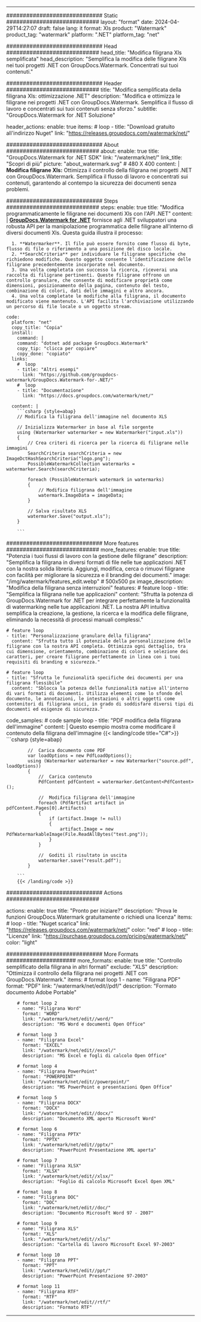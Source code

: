 
---
############################# Static ############################
layout: "format"
date:  2024-04-29T14:27:07
draft: false
lang: it
format: Xls
product: "Watermark"
product_tag: "watermark"
platform: ".NET"
platform_tag: "net"

############################# Head ############################
head_title: "Modifica filigrana Xls semplificata"
head_description: "Semplifica la modifica delle filigrane Xls nei tuoi progetti .NET con GroupDocs.Watermark. Concentrati sui tuoi contenuti."

############################# Header ############################
title: "Modifica semplificata della filigrana Xls: ottimizzazione .NET" 
description: "Modifica e ottimizza le filigrane nei progetti .NET con GroupDocs.Watermark. Semplifica il flusso di lavoro e concentrati sui tuoi contenuti senza sforzo."
subtitle: "GroupDocs.Watermark for .NET Soluzione" 

header_actions:
  enable: true
  items:
    #  loop
    - title: "Download gratuito all'indirizzo Nuget"
      link: "https://releases.groupdocs.com/watermark/net/"
      
############################# About ############################
about:
    enable: true
    title: "GroupDocs.Watermark for .NET SDK"
    link: "/watermark/net/"
    link_title: "Scopri di più"
    picture: "about_watermark.svg" # 480 X 400
    content: |
       **Modifica filigrane Xls:** Ottimizza il controllo della filigrana nei progetti .NET con GroupDocs.Watermark. Semplifica il flusso di lavoro e concentrati sui contenuti, garantendo al contempo la sicurezza dei documenti senza problemi.

############################# Steps ############################
steps:
    enable: true
    title: "Modifica programmaticamente le filigrane nei documenti Xls con l'API .NET"
    content: |
      **[GroupDocs.Watermark for .NET](https://products.groupdocs.com/watermark/net/)** fornisce agli .NET sviluppatori una robusta API per la manipolazione programmatica delle filigrane all'interno di diversi documenti Xls. Questa guida illustra il processo:
      
      1. **Watermarker**. Il file può essere fornito come flusso di byte, flusso di file o riferimento a una posizione del disco locale.
      2. **SearchCriteria** per individuare le filigrane specifiche che richiedono modifiche. Questo oggetto consente l'identificazione delle filigrane precedentemente incorporate nel documento.
      3. Una volta completata con successo la ricerca, riceverai una raccolta di filigrane pertinenti. Queste filigrane offrono un controllo granulare, che consente di modificare proprietà come dimensioni, posizionamento della pagina, contenuto del testo, combinazione di colori, dati delle immagini e altro ancora.
      4. Una volta completate le modifiche alla filigrana, il documento modificato viene mantenuto. L'API facilita l'archiviazione utilizzando un percorso di file locale o un oggetto stream.
   
    code:
      platform: "net"
      copy_title: "Copia"
      install:
        command: |
        command: "dotnet add package GroupDocs.Watermark"
        copy_tip: "clicca per copiare"
        copy_done: "copiato"
      links:
        #  loop
        - title: "Altri esempi"
          link: "https://github.com/groupdocs-watermark/GroupDocs.Watermark-for-.NET/"
        #  loop
        - title: "Documentazione"
          link: "https://docs.groupdocs.com/watermark/net/"
          
      content: |
        ```csharp {style=abap}
        // Modifica la filigrana dell'immagine nel documento XLS

        // Inizializza Watermarker in base al file sorgente
        using (Watermarker watermarker = new Watermarker("input.xls"))
        {
            // Crea criteri di ricerca per la ricerca di filigrane nelle immagini
            SearchCriteria searchCriteria = new ImageDctHashSearchCriteria("logo.png");
            PossibleWatermarkCollection watermarks = watermarker.Search(searchCriteria);

            foreach (PossibleWatermark watermark in watermarks)
            {
                // Modifica filigrana dell'immagine
                watermark.ImageData = imageData;
            }

            // Salva risultato XLS
            watermarker.Save("output.xls");
        }
        
        ```     

############################# More features ############################
more_features:
  enable: true
  title: "Potenzia i tuoi flussi di lavoro con la gestione delle filigrane"
  description: "Semplifica la filigrana in diversi formati di file nelle tue applicazioni .NET con la nostra solida libreria. Aggiungi, modifica, cerca o rimuovi filigrane con facilità per migliorare la sicurezza e il branding dei documenti."
  image: "/img/watermark/features_edit.webp" # 500x500 px
  image_description: "Modifica della filigrana senza interruzioni"
  features:
    # feature loop
    - title: "Semplifica la filigrana nelle tue applicazioni"
      content: "Sfrutta la potenza di GroupDocs.Watermark for .NET per integrare perfettamente la funzionalità di watermarking nelle tue applicazioni .NET. La nostra API intuitiva semplifica la creazione, la gestione, la ricerca e la modifica delle filigrane, eliminando la necessità di processi manuali complessi."

    # feature loop
    - title: "Personalizzazione granulare della filigrana"
      content: "Sfrutta tutto il potenziale della personalizzazione delle filigrane con la nostra API completa. Ottimizza ogni dettaglio, tra cui dimensione, orientamento, combinazione di colori e selezione dei caratteri, per creare filigrane perfettamente in linea con i tuoi requisiti di branding e sicurezza."

    # feature loop
    - title: "Sfrutta le funzionalità specifiche dei documenti per una filigrana flessibile"
      content: "Sblocca la potenza delle funzionalità native all'interno di vari formati di documenti. Utilizza elementi come lo sfondo del documento, le annotazioni, le intestazioni o altri oggetti come contenitori di filigrana unici, in grado di soddisfare diversi tipi di documenti ed esigenze di sicurezza."
      
  code_samples:
    # code sample loop
    - title: "PDF modifica della filigrana dell'immagine"
      content: |
        Questo esempio mostra come modificare il contenuto della filigrana dell'immagine
        {{< landing/code title="C#">}}
        ```csharp {style=abap}
        
            //  Carica documento come PDF
            var loadOptions = new PdfLoadOptions();
            using (Watermarker watermarker = new Watermarker("source.pdf", loadOptions))
            {
                //  Carica contenuto
                PdfContent pdfContent = watermarker.GetContent<PdfContent>();

                //  Modifica filigrana dell'immagine
                foreach (PdfArtifact artifact in pdfContent.Pages[0].Artifacts)
                {
                    if (artifact.Image != null)
                    {
                        artifact.Image = new PdfWatermarkableImage(File.ReadAllBytes("test.png"));
                    }
                }

                //  Goditi il risultato in uscita
                watermarker.save("result.pdf");
            }

        ```
        {{< /landing/code >}}


############################# Actions ############################

actions:
  enable: true
  title: "Pronto per iniziare?"
  description: "Prova le funzioni GroupDocs.Watermark gratuitamente o richiedi una licenza"
  items:
    #  loop
    - title: "Nuget scarica"
      link: "https://releases.groupdocs.com/watermark/net/"
      color: "red"
        #  loop
    - title: "Licenze"
      link: "https://purchase.groupdocs.com/pricing/watermark/net/"
      color: "light"


############################# More Formats #####################
more_formats:
    enable: true
    title: "Controllo semplificato della filigrana in altri formati"
    exclude: "XLS"
    description: "Ottimizza il controllo della filigrana nei progetti .NET con GroupDocs.Watermark."
    items: 
        # format loop 1
        - name: "Filigrana PDF"
          format: "PDF"
          link: "/watermark/net/edit//pdf/"
          description: "Formato documento Adobe Portable"

        # format loop 2
        - name: "Filigrana Word"
          format: "WORD"
          link: "/watermark/net/edit//word/"
          description: "MS Word e documenti Open Office"
          
        # format loop 3
        - name: "Filigrana Excel"
          format: "EXCEL"
          link: "/watermark/net/edit//excel/"
          description: "MS Excel e fogli di calcolo Open Office"

        # format loop 4
        - name: "Filigrana PowerPoint"
          format: "POWERPOINT"
          link: "/watermark/net/edit//powerpoint/"
          description: "MS PowerPoint e presentazioni Open Office"

        # format loop 5
        - name: "Filigrana DOCX"
          format: "DOCX"
          link: "/watermark/net/edit//docx/"
          description: "Documento XML aperto Microsoft Word"
          
        # format loop 6
        - name: "Filigrana PPTX"
          format: "PPTX"
          link: "/watermark/net/edit//pptx/"
          description: "PowerPoint Presentazione XML aperta"
          
        # format loop 7
        - name: "Filigrana XLSX"
          format: "XLSX"
          link: "/watermark/net/edit//xlsx/"
          description: "Foglio di calcolo Microsoft Excel Open XML"

        # format loop 8
        - name: "Filigrana DOC"
          format: "DOC"
          link: "/watermark/net/edit//doc/"
          description: "Documento Microsoft Word 97 - 2007"

        # format loop 9
        - name: "Filigrana XLS"
          format: "XLS"
          link: "/watermark/net/edit//xls/"
          description: "Cartella di lavoro Microsoft Excel 97-2003"

        # format loop 10
        - name: "Filigrana PPT"
          format: "PPT"
          link: "/watermark/net/edit//ppt/"
          description: "PowerPoint Presentazione 97-2003"

        # format loop 11
        - name: "Filigrana RTF"
          format: "RTF"
          link: "/watermark/net/edit//rtf/"
          description: "Formato RTF"

---